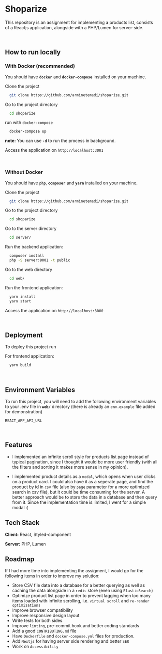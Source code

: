 # Shoparize

This repository is an assignment for implementing a products list, consists of a Reactjs application, alongside with a PHP/Lumen for server-side.


&nbsp;

## How to run locally

### With Docker (recommended)

You should have **`docker`** and **`docker-compose`** installed on your machine.

Clone the project

```bash
  git clone https://github.com/arminetemadi/shoparize.git
```

Go to the project directory

```bash
  cd shoparize
```

run with `docker-compose`

```bash
  docker-compose up
```
**note:** You can use **`-d`** to run the process in background. 

Access the application on `http://localhost:3001`

&nbsp;

### Without Docker

You should have **`php`**, **`composer`** and **`yarn`** installed on your machine.

Clone the project

```bash
  git clone https://github.com/arminetemadi/shoparize.git
```

Go to the project directory

```bash
  cd shoparize
```

Go to the server directory

```bash
  cd server/
```

Run the backend application:

```bash
  composer install
  php -S server:8001 -t public
```

Go to the web directory

```bash
  cd web/
```

Run the frontend application:

```bash
  yarn install
  yarn start
```

Access the application on `http://localhost:3000`


  
&nbsp;

## Deployment

To deploy this project run

For frontend application:

```bash
  yarn build
```

  
&nbsp;

## Environment Variables

To run this project, you will need to add the following environment variables to your .env file in **`web/`** directory (there is already an `env.example` file added for demonstration)

`REACT_APP_API_URL`

  
&nbsp;

## Features

- I implemented an infinite scroll style for products list page instead of typical pagination, since I thought it would be more user friendly (with all the filters and sorting it makes more sense in my opinion).

- I implemented product details as a `modal`, which opens when user clicks on a product card. I could also have it as a seperate page, and find the product by id in `csv` file (also by `page` parameter for a more optimized search in csv file), but it could be time consuming for the server. A better approach would be to store the data in a database and then query from it. Since the implementation time is limited, I went for a simple modal :)
  
## Tech Stack

**Client:** React, Styled-component

**Server:** PHP, Lumen

  
## Roadmap

If I had more time into implementing the assigment, I would go for the following items in order to improve my solution:

- Store CSV file data into a database for a better querying as well as caching the data alongside in a `redis` store (even using `ElasticSearch`)
- Optimize product list page in order to prevent lagging when too many items loaded with infinite scrolling, i.e. `virtual scroll` and `re-render optimizations`
- Improve browser compatibility
- Improve responsive design layout 
- Write tests for both sides
- Improve `linting`, pre-commit hook and better coding standards 
- Add a good `CONTRIBUTING.md` file
- Have `Dockerfile` and `docker-compose.yml` files for production.
- Add `Nextjs` for having server side rendering and better `SEO`
- Work on `Accessibility`
